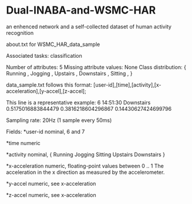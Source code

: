 # Dual-INABA-and-WSMC-HAR
an enhenced network and a self-collected dataset of human activity recognition

about.txt for WSMC_HAR_data_sample


Associated tasks: classification

Number of attributes: 5
Missing attribute values: None
Class distribution: {
	Running ,
	Jogging ,
	Upstairs ,
	Downstairs ,
	Sitting ,
	 }

data_sample.txt follows this format:
[user-id],[time],[activity],[x-acceleration],[y-accel],[z-accel];

This line is a representative example:
6	14:51:30	Downstairs	0.5175016883844479	0.3816218604296867	0.14430627424699796

Sampling rate: 
20Hz (1 sample every 50ms)

Fields:
*user-id
	nominal, 6 and 7

*time
	numeric

*activity
	nominal, {
		Running
		Jogging
		Sitting
		Upstairs
		Downstairs }


*x-acceleration
	numeric, floating-point values between 0 .. 1
		The acceleration in the x direction as measured
		by the accelerometer. 

*y-accel
	numeric, see x-acceleration

*z-accel
        	numeric, see x-acceleration
